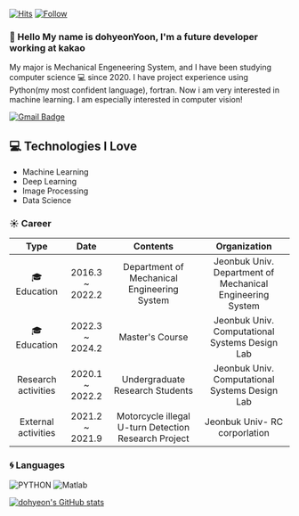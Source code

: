 
[![Hits](https://hits.seeyoufarm.com/api/count/incr/badge.svg?url=https%3A%2F%2Fgithub.com%2Fyoondohyeon&count_bg=%2379C83D&title_bg=%23555555&icon=googlekeep.svg&icon_color=%23E7E7E7&title=hits&edge_flat=false)](https://hits.seeyoufarm.com)
[![Follow](https://follow.seeyoufarm.com/api/count/incr/badge.svg?url=https%3A%2F%2Fgithub.com%2FdohyeonYoon&count_bg=%233D76C8&title_bg=%23555555&icon=&icon_color=%23E7E7E7&title=follow&edge_flat=false)](https://hits.seeyoufarm.com)

### 👋 Hello My name is dohyeonYoon, I'm a future developer working at kakao 

My major is Mechanical Engeneering System, and I have been studying computer science :computer: since 2020.
I have project experience using Python(my most confident language), fortran. Now i am very interested in machine learning.
I am especially interested in computer vision!

[![Gmail Badge](https://img.shields.io/badge/-dlsrks2383@gmail.com-c14438?style=flat-square&logo=Gmail&logoColor=white&link=mailto:dlsrks2383@gmail.com)](mailto:dlsrks2383@gmail.com)


## 💻 Technologies I Love

- Machine Learning
- Deep Learning
- Image Processing
- Data Science


 ### :sunny: Career
|           Type           |       Date      |                        Contents                       |                   Organization                  |
|:------------------------:|:---------------:|:-----------------------------------------------------:|:-----------------------------------------------:|
| :mortar_board: Education | 2016.3 ~ 2022.2 |      Department of Mechanical  Engineering System     | Jeonbuk Univ. Department of Mechanical  Engineering System |
| :mortar_board: Education | 2022.3 ~ 2024.2 |                    Master's Course                    | Jeonbuk Univ. Computational Systems Design Lab  |
|    Research activities   | 2020.1 ~ 2022.2 |            Undergraduate Research Students            | Jeonbuk Univ. Computational Systems Design Lab  |
| External activities      | 2021.2 ~ 2021.9 | Motorcycle illegal U-turn  Detection Research Project | Jeonbuk Univ- RC corporlation                   |


### :cyclone: Languages
![PYTHON](https://img.shields.io/badge/PYTHON-%E2%98%85%E2%98%85%E2%98%85%E2%98%85%E2%98%86-0696D7?style=plastic&logo=Python&logoColor=white) 
![Matlab](https://img.shields.io/badge/Matlab-%E2%98%85%E2%98%85%E2%98%86%E2%98%86%E2%98%86-0076A8?style=plastic&logo=mathworks&logoColor=white)


[![dohyeon's GitHub stats](https://github-readme-stats.vercel.app/api?username=dohyeonYoon&theme=react&show_icons=true&hide=contribs,prs&cache_seconds=1800)](https://github.com/dohyeonYoon)


